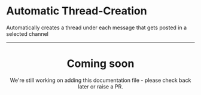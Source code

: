 # Automatic Thread-Creation

Automatically creates a thread under each message that gets posted in a selected channel

---

<center><h1>Coming soon</h1></center>
<center>We're still working on adding this documentation file - please check back later or raise a PR.</center>